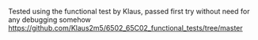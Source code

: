 Tested using the functional test by Klaus, passed first try without need for any debugging somehow
https://github.com/Klaus2m5/6502_65C02_functional_tests/tree/master
